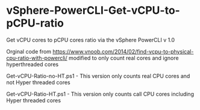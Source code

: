 # vSphere-PowerCLI-Get-vCPU-to-pCPU-ratio

Get vCPU cores to pCPU cores ratio via the vSphere PowerCLI
v 1.0

Orginal code from https://www.vnoob.com/2014/02/find-vcpu-to-physical-cpu-ratio-with-powercli/
modified to only count real cores and ignore hyperthreaded cores

Get-vCPU-Ratio-no-HT.ps1 - This version only counts real CPU cores and not Hyper threaded cores

Get-vCPU-Ratio-HT.ps1 - This version only counts call CPU cores including Hyper threaded cores
